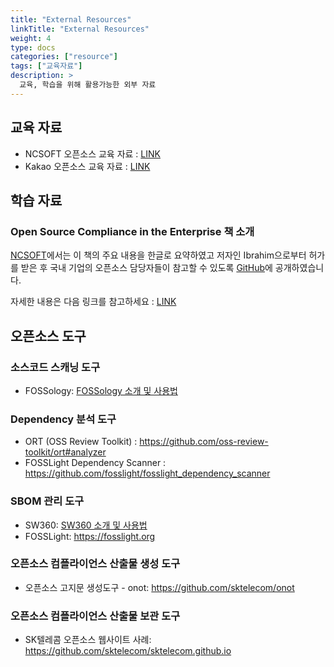 ```yaml
---
title: "External Resources"
linkTitle: "External Resources"
weight: 4
type: docs
categories: ["resource"]
tags: ["교육자료"]
description: >
  교육, 학습을 위해 활용가능한 외부 자료
---
```


## 교육 자료

* NCSOFT 오픈소스 교육 자료 : [LINK](/OpenChain-KWG/blog/2020/20201123-ncsoft-training-materials/)
* Kakao 오픈소스 교육 자료 : [LINK](/OpenChain-KWG/blog/2020/20201124-kakao-training-materials/)

## 학습 자료

### Open Source Compliance in the Enterprise 책 소개
[NCSOFT](https://global.ncsoft.com/)에서는 이 책의 주요 내용을 한글로 요약하였고 저자인 Ibrahim으로부터 허가를 받은 후 국내 기업의 오픈소스 담당자들이 참고할 수 있도록 [GitHub](https://github.com/ncsoft/osc-enterprise-ko/)에 공개하였습니다. 

자세한 내용은 다음 링크를 참고하세요 : [LINK](/OpenChain-KWG/blog/2020/20201123-ncsoft-compliance-book/)

## 오픈소스 도구

### 소스코드 스캐닝 도구
- FOSSology: [FOSSology 소개 및 사용법](/OpenChain-KWG/guide/tools/1-fossology/)

### Dependency 분석 도구
- ORT (OSS Review Toolkit) : https://github.com/oss-review-toolkit/ort#analyzer 
- FOSSLight Dependency Scanner : https://github.com/fosslight/fosslight_dependency_scanner

### SBOM 관리 도구
- SW360: [SW360 소개 및 사용법](/OpenChain-KWG/guide/tools/2-sw360/)
- FOSSLight: https://fosslight.org

### 오픈소스 컴플라이언스 산출물 생성 도구
- 오픈소스 고지문 생성도구 - onot: https://github.com/sktelecom/onot 

### 오픈소스 컴플라이언스 산출물 보관 도구
- SK텔레콤 오픈소스 웹사이트 사례: https://github.com/sktelecom/sktelecom.github.io